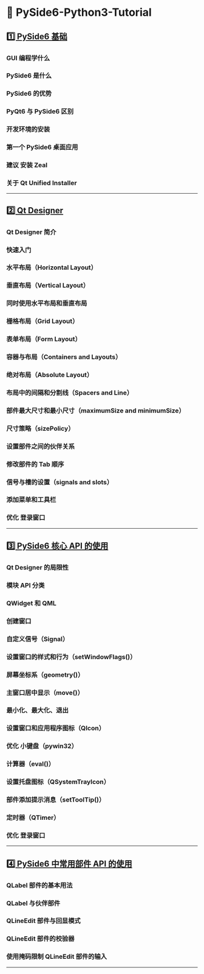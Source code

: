 # 📖 PySide6-Python3-Tutorial

## [1️⃣ PySide6 基础](./文档/1.PySide6基础.md)

### GUI 编程学什么

### PySide6 是什么

### PySide6 的优势

### PyQt6 与 PySide6 区别

### 开发环境的安装

### 第一个 PySide6 桌面应用

### 建议 安装 Zeal

### 关于 Qt Unified Installer

---

## [2️⃣ Qt Designer](./文档/2.QtDesigner.md)

### Qt Designer 简介

### 快速入门

### 水平布局（Horizontal Layout）

### 垂直布局（Vertical Layout）

### 同时使用水平布局和垂直布局

### 栅格布局（Grid Layout）

### 表单布局（Form Layout）

### 容器与布局（Containers and Layouts）

### 绝对布局（Absolute Layout）

### 布局中的间隔和分割线（Spacers and Line）

### 部件最大尺寸和最小尺寸（maximumSize and minimumSize）

### 尺寸策略（sizePolicy）

### 设置部件之间的伙伴关系

### 修改部件的 Tab 顺序

### 信号与槽的设置（signals and slots）

### 添加菜单和工具栏

### 优化 登录窗口

---

## [3️⃣ PySide6 核心 API 的使用](./文档/3.PySide6核心API的使用.md)

### Qt Designer 的局限性

### 模块 API 分类

### QWidget 和 QML

### 创建窗口

### 自定义信号（Signal）

### 设置窗口的样式和行为（setWindowFlags()）

### 屏幕坐标系（geometry()）

### 主窗口居中显示（move()）

### 最小化、最大化、退出

### 设置窗口和应用程序图标（QIcon）

### 优化 小键盘（pywin32）

### 计算器（eval()）

### 设置托盘图标（QSystemTrayIcon）

### 部件添加提示消息（setToolTip()）

### 定时器（QTimer）

### 优化 登录窗口

---

## [4️⃣ PySide6 中常用部件 API 的使用](./文档/4.PySide6中常用部件API的使用.md)

### QLabel 部件的基本用法

### QLabel 与伙伴部件

### QLineEdit 部件与回显模式

### QLineEdit 部件的校验器

### 使用掩码限制 QLineEdit 部件的输入

---
